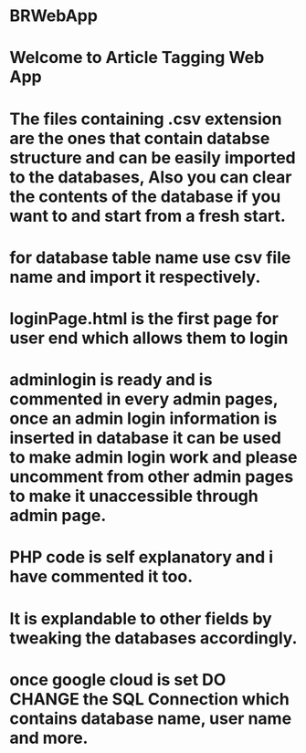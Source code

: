# BRWebApp
# Welcome to Article Tagging Web App
# The files containing .csv extension are the ones that contain databse structure and can be easily imported to the databases, Also you can clear the contents of the database if you want to and start from a fresh start.
# for database table name use csv file name and import it respectively.
# loginPage.html is the first page for user end which allows them to login
# adminlogin is ready and is commented in every admin pages, once an admin login information is inserted in database it can be used to make admin login work and please uncomment from other admin pages to make it unaccessible through admin page.
# PHP code is self explanatory and i have commented it too.
# It is explandable to other fields by tweaking the databases accordingly.
# once google cloud is set DO CHANGE the SQL Connection which contains database name, user name and more.
